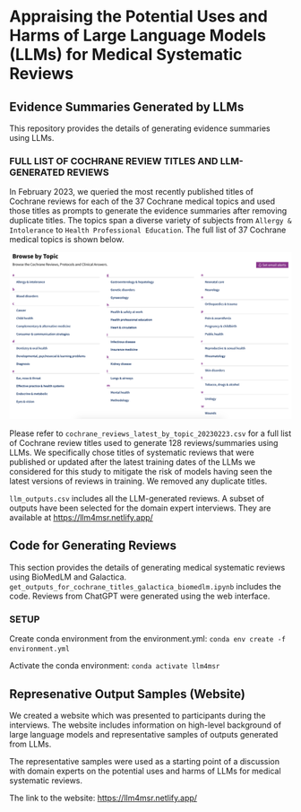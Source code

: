 # Appraising the Potential Uses and Harms of Large Language Models (LLMs) for Medical Systematic Reviews

## Evidence Summaries Generated by LLMs

This repository provides the details of generating evidence summaries using LLMs.

### FULL LIST OF COCHRANE REVIEW TITLES AND LLM-GENERATED REVIEWS

In February 2023, we queried the most recently published titles of Cochrane reviews for each of the 37 Cochrane medical topics and used those titles as prompts to generate the evidence summaries after removing duplicate titles. 
The topics span a diverse variety of subjects from `Allergy & Intolerance` to `Health Professional Education`. The full list of 37 Cochrane medical topics is shown below.

![list of Cochrane topics](./Cochrane_Browse_by_Topic_20230223.png)

Please refer to `cochrane_reviews_latest_by_topic_20230223.csv` for a full list of Cochrane review titles used to generate 128 reviews/summaries using LLMs.
We specifically chose titles of systematic reviews that were published or updated after the latest training dates of the LLMs we considered for this study to mitigate the risk of models having seen the latest versions of reviews in training. We removed any duplicate titles.

`llm_outputs.csv` includes all the LLM-generated reviews.
A subset of outputs have been selected for the domain expert interviews. They are available at https://llm4msr.netlify.app/

## Code for Generating Reviews

This section provides the details of generating medical systematic reviews using BioMedLM and Galactica. `get_outputs_for_cochrane_titles_galactica_biomedlm.ipynb` includes the code.
Reviews from ChatGPT were generated using the web interface.

### SETUP

Create conda environment from the environment.yml: `conda env create -f environment.yml`

Activate the conda environment: `conda activate llm4msr`

## Represenative Output Samples (Website)

We created a website which was presented to participants during the interviews. The website includes information on high-level background of large language models and representative samples of outputs generated from LLMs.

The representative samples were used as a starting point of a discussion with domain experts on the potential uses and harms of LLMs for medical systematic reviews.

The link to the website: https://llm4msr.netlify.app/
